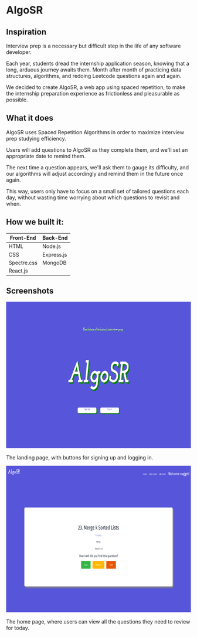 # AlgoSR

## Inspiration

Interview prep is a necessary but difficult step in the life of any software developer.

Each year, students dread the internship application season, knowing that a long, arduous journey awaits them. Month after month of practicing data structures, algorithms, and redoing Leetcode questions again and again.

We decided to create AlgoSR, a web app using spaced repetition, to make the internship preparation experience as frictionless and pleasurable as possible.

## What it does

AlgoSR uses Spaced Repetition Algorithms in order to maximize interview prep studying efficiency.

Users will add questions to AlgoSR as they complete them, and we'll set an appropriate date to remind them.

The next time a question appears, we'll ask them to gauge its difficulty, and our algorithms will adjust accordingly and remind them in the future once again.

This way, users only have to focus on a small set of tailored questions each day, without wasting time worrying about which questions to revisit and when.

## How we built it:

Front-End | Back-End
------------|-------------
HTML | Node.js
CSS | Express.js
Spectre.css | MongoDB
React.js |

## Screenshots

<img src="screenshot.png" width="720" height="400" />

The landing page, with buttons for signing up and logging in.

<img src="screenshot2.png" width="720" height="400" />

The home page, where users can view all the questions they need to review for today.
